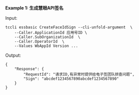 **Example 1: 生成慧眼API签名**



Input: 

```
tccli essbasic CreateFaceIdSign --cli-unfold-argument  \
    --Caller.ApplicationId 应用号ID \
    --Caller.SubOrganizationId  \
    --Caller.OperatorId  \
    --Values WbAppId Version ...
```

Output: 
```
{
    "Response": {
        "RequestId": "请求ID,有异常时提供给电子签团队排查问题",
        "Sign": "abcdef1234567890abcdef1234567890"
    }
}
```

